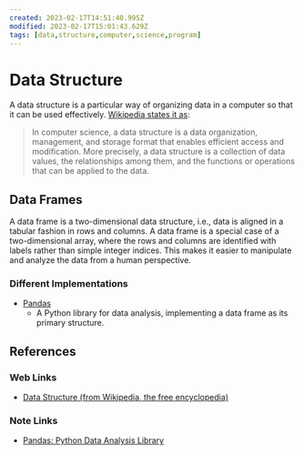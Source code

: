 ```yaml
---
created: 2023-02-17T14:51:40.995Z
modified: 2023-02-17T15:01:43.629Z
tags: [data,structure,computer,science,program]
---
```

# Data Structure

A data structure is a particular way of organizing data in
a computer so that it can be used effectively.
[Wikipedia states it as][data-struct-wiki]:

>In computer science, a data structure is a data organization,
>management, and storage format that enables efficient access and modification. 
>More precisely, a data structure is a collection of data values,
>the relationships among them,
>and the functions or operations that can be applied to the data.

## Data Frames

A data frame is a two-dimensional data structure,
i.e., data is aligned in a tabular fashion in rows and columns.
A data frame is a special case of a two-dimensional array,
where the rows and columns are identified with labels rather than simple integer indices.
This makes it easier to manipulate and analyze the data from a human perspective.

### Different Implementations

* [Pandas][pandas-zk]
  * A Python library for data analysis,
implementing a data frame as its primary structure.

## References

### Web Links

* [Data Structure (from Wikipedia, the free encyclopedia)][data-struct-wiki]

<!-- Hidden References -->
[data-struct-wiki]: https://en.wikipedia.org/wiki/Data_structure "Data Structure (from Wikipedia, the free encyclopedia)"

### Note Links

* [Pandas: Python Data Analysis Library][pandas-zk]

<!-- Hidden References -->
[pandas-zk]: ./pandas.md "Pandas: Python Data Analysis Library"
